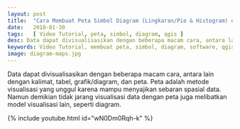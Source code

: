 ```yaml
---
layout: post
title:  "Cara Membuat Peta Simbol Diagram (Lingkaran/Pie & Histogram) di QGIS"
date:   2018-01-30
tags:   [ Video Tutorial, peta, simbol, diagram, qgis ]
desc: Data dapat divisualisasikan dengan beberapa macam cara, antara lain dengan kalimat, tabel, grafik/diagram, dan peta. Peta adalah metode visualisasi yang unggul karena mampu menyajikan sebaran spasial data. Namun demikian tidak jarang visualisasi data dengan peta juga melibatkan model visualisasi lain, seperti diagram.
keywords: Video Tutorial, membuat peta, simbol, diagram, software, qgis
image: diagram-maps.jpg
---
```



<p class="intro"><span class="dropcap">D</span>ata dapat divisualisasikan dengan beberapa macam cara, antara lain dengan kalimat, tabel, grafik/diagram, dan peta. Peta adalah metode visualisasi yang unggul karena mampu menyajikan sebaran spasial data. Namun demikian tidak jarang visualisasi data dengan peta juga melibatkan model visualisasi lain, seperti diagram.</p>

{% include youtube.html id="wN0Dm0Rqh-k" %}
